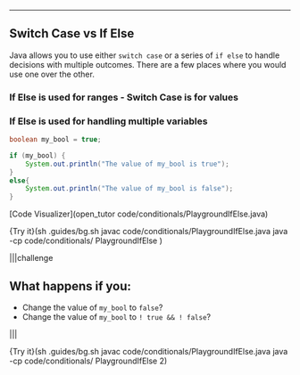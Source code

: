 ----------

## Switch Case vs If Else

Java allows you to use either `switch case` or a series of `if else` to handle decisions with multiple outcomes. There are a few places where you would use one over the other.

### If Else is used for ranges - Switch Case is for values



### If Else is used for handling multiple variables




```java
boolean my_bool = true;

if (my_bool) {
    System.out.println("The value of my_bool is true");
}
else{
    System.out.println("The value of my_bool is false");
}
```

[Code Visualizer](open_tutor code/conditionals/PlaygroundIfElse.java)

{Try it}(sh .guides/bg.sh javac code/conditionals/PlaygroundIfElse.java java -cp code/conditionals/ PlaygroundIfElse )

|||challenge
## What happens if you:
* Change the value of `my_bool` to `false`?
* Change the value of `my_bool` to `! true && ! false`?

|||

{Try it}(sh .guides/bg.sh javac code/conditionals/PlaygroundIfElse.java java -cp code/conditionals/ PlaygroundIfElse 2)
